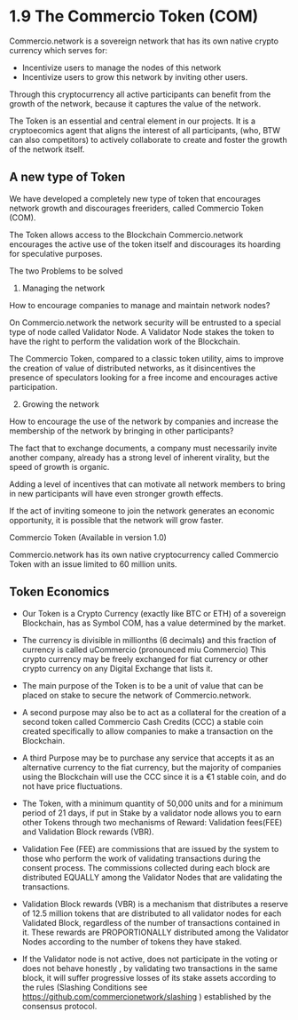 # 1.9 The Commercio Token (COM)

Commercio.network is a sovereign network that has its own native crypto currency which serves for:

* Incentivize users to manage the nodes of this network
* Incentivize users to grow this network by inviting other users.
  
Through this cryptocurrency all active participants can benefit from the growth of the network, because it captures the value of the network.

The Token is an essential and central element in our projects. It is a cryptoecomics agent that aligns the interest of all participants, (who, BTW can also competitors) to actively collaborate to create and foster the growth of the network itself.

## A new type of Token

We have developed a completely new type of token that encourages network growth and discourages freeriders, called Commercio Token (COM).

The Token allows access to the Blockchain Commercio.network encourages the active use of the token itself and discourages its hoarding for speculative purposes.

The two Problems to be solved

1. Managing the network

How to encourage companies to manage and maintain network nodes?

On Commercio.network the network security will be entrusted to a special type of node called Validator Node. A Validator Node stakes the token to have the right to perform the validation work of the Blockchain.

The Commercio Token, compared to a classic token utility, aims to improve the creation of value of distributed networks, as it disincentives the presence of speculators looking for a free income and encourages active participation.

2. Growing the network

How to encourage the use of the network by companies and increase the membership of the network by bringing in other participants?

The fact that to exchange documents, a company must necessarily invite another company, already has a strong level of inherent virality, but the speed of growth is organic.

Adding a level of incentives that can motivate all network members to bring in new participants will have even stronger growth effects.

If the act of inviting someone to join the network generates an economic opportunity, it is possible that the network will grow faster.

Commercio Token (Available in version 1.0)

Commercio.network has its own native cryptocurrency called Commercio Token with an issue limited to 60 million units.

## Token Economics

* Our Token is a Crypto Currency (exactly like BTC or ETH) of a sovereign Blockchain, has as Symbol COM, has a value determined by the market.

* The currency is divisible in millionths (6 decimals) and this fraction of currency is called uCommercio (pronounced miu Commercio) This crypto currency may be freely exchanged for fiat currency or other crypto currency on any Digital Exchange that lists it.

* The main purpose of the Token is to be a unit of value that can be placed on stake to secure the network of Commercio.network.

* A second purpose may also be to act as a collateral for the creation of a second token called Commercio Cash Credits (CCC) a stable coin created specifically to allow companies to make a transaction on the Blockchain.

* A third Purpose may be to purchase any service that accepts it as an alternative currency to the fiat currency, but the majority of companies using the Blockchain will use the CCC since it is a €1 stable coin, and do not have price fluctuations.

* The Token, with a minimum quantity of 50,000 units and for a minimum period of 21 days, if put in Stake by a validator node allows you to earn other Tokens through two mechanisms of Reward: Validation fees(FEE) and Validation Block rewards (VBR).
* Validation Fee (FEE) are commissions that are issued by the system to those who perform the work of validating transactions during the consent process. The commissions collected during each block are distributed EQUALLY among the Validator Nodes that are validating the transactions.
* Validation Block rewards (VBR) is a mechanism that distributes a reserve of 12.5 million tokens that are distributed to all validator nodes for each Validated Block, regardless of the number of transactions contained in it. These rewards are PROPORTIONALLY distributed among the Validator Nodes according to the number of tokens they have staked.

* If the Validator node is not active, does not participate in the voting or does not behave honestly , by validating two transactions in the same block, it will suffer progressive losses of its stake assets according to the rules (Slashing Conditions see https://github.com/commercionetwork/slashing ) established by the consensus protocol.
